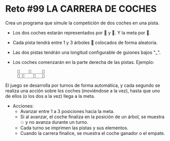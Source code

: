 <!-- trunk-ignore-all(prettier) -->
# Reto #99 LA CARRERA DE COCHES

Crea un programa que simule la competición de dos coches en una pista.

* Los dos coches estarán representados por 🚙 y 🚗. Y la meta por 🏁.
* Cada pista tendrá entre 1 y 3 árboles 🌲 colocados de forma aleatoria.
* Las dos pistas tendrán una longitud configurable de guiones bajos "_".
* Los coches comenzarán en la parte derecha de las pistas. Ejemplo:

        🏁____🌲_____🚙
        🏁_🌲____🌲___🚗

El juego se desarrolla por turnos de forma automática, y cada segundo
se realiza una acción sobre los coches (moviéndose a la vez), hasta que
uno de ellos (o los dos a la vez) llega a la meta.

* Acciones:
  * Avanzar entre 1 a 3 posiciones hacia la meta.
  * Si al avanzar, el coche finaliza en la posición de un árbol, se muestra 💥 y no avanza durante un turno.
  * Cada turno se imprimen las pistas y sus elementos.
  * Cuando la carrera finalice, se muestra el coche ganador o el empate.
